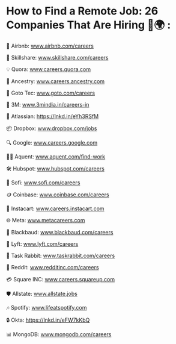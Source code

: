 # How to Find a Remote Job: 26 Companies That Are Hiring 🚀🌍 :


🏡 Airbnb: www.airbnb.com/careers

🎨 Skillshare: www.skillshare.com/careers

💡 Quora: www.careers.quora.com

🌳 Ancestry: www.careers.ancestry.com

🚀 Goto Tec: www.goto.com/careers

🔬 3M: www.3mindia.in/careers-in

👥 Atlassian: https://lnkd.in/eYh3RSfM

📦 Dropbox: www.dropbox.com/jobs

🔍 Google: www.careers.google.com

👩‍💼 Aquent: www.aquent.com/find-work

🛠️ Hubspot: www.hubspot.com/careers

💸 Sofi: www.sofi.com/careers

🪙 Coinbase: www.coinbase.com/careers

🍏 Instacart: www.careers.instacart.com

🌐 Meta: www.metacareers.com

🖤 Blackbaud: www.blackbaud.com/careers

🚗 Lyft: www.lyft.com/careers

🐇 Task Rabbit: www.taskrabbit.com/careers

📰 Reddit: www.redditinc.com/careers

💳 Square INC: www.careers.squareup.com

🛡️ Allstate: www.allstate.jobs

🎶 Spotify: www.lifeatspotify.com

🔒 Okta: https://lnkd.in/eFW7kKbQ

📊 MongoDB: www.mongodb.com/careers

